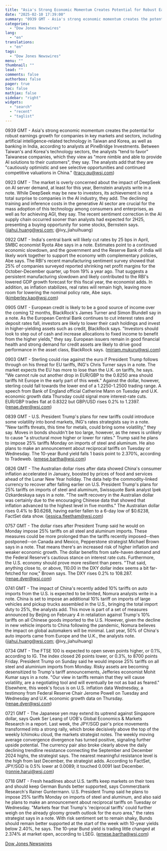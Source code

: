 ```yaml
---
title: "Asia's Strong Economic Momentum Creates Potential for Robust Earnings Growth — Market Talk"
date: "2025-02-10 17:39:00"
summary: "0939 GMT - Asia's strong economic momentum creates the potential for robust earnings growth for companies in key markets and sectors, including artificial intelligence-related technology in Taiwan and Korea, as well as banking in India, according to analysts at PineBridge Investments. Between Taiwan's and Korea's technology sectors, the analysts \"tend..."
categories:
  - "Dow Jones Newswires"
lang:
  - "en"
translations:
  - "en"
tags:
  - "Dow Jones Newswires"
menu: ""
thumbnail: ""
lead: ""
comments: false
authorbox: false
pager: true
toc: false
mathjax: false
sidebar: "right"
widgets:
  - "search"
  - "recent"
  - "taglist"
---
```


0939 GMT - Asia's strong economic momentum creates the potential for robust earnings growth for companies in key markets and sectors, including artificial intelligence-related technology in Taiwan and Korea, as well as banking in India, according to analysts at PineBridge Investments. Between Taiwan's and Korea's technology sectors, the analysts "tend to favor" Taiwanese companies, which they view as "more nimble and able to provide AI solutions to their customers", they say. The analysts add that they are "cautiously optimistic and see selective opportunities and continued competitive valuations in China." (tracy.qu@wsj.com)

0923 GMT - The market is overly concerned about the impact of DeepSeek on AI server demand, at least for this year, Bernstein analysts write in a note. While DeepSeek may be new to investors, its achievement is not a total surprise to companies in the AI industry, they add. The declining training and inference costs in the generative AI sector are crucial for the mass adoption of this technology among consumers and enterprises, as well as for achieving AGI, they say. The recent sentiment correction in the AI supply chain occurred sooner than analysts had expected for 2H25, presenting a buying opportunity for some stocks, Bernstein says. (jiahui.huang@wsj.com; @ivy\_jiahuihuang)

0922 GMT - India's central bank will likely cut rates by 25 bps in April, SMBC economist Ryota Abe says in a note. Estimates point to a continued economic slowdown, and the government and the Reserve Bank of India will likely work together to support the economy with complementary policies, Abe says. The RBI's recent manufacturing sentiment survey showed that 25% of companies surveyed reported shrinking net profit margins for the October-December quarter, up from 19% a year ago. That suggests a persistent manufacturing slowdown and likely contributed to the RBI's lowered GDP growth forecast for this fiscal year, the economist adds. In addition, as inflation stabilizes, real rates will remain high, leaving more room for lowering the nominal policy rate, Abe says. (kimberley.kao@wsj.com)

0905 GMT - European credit is likely to be a good source of income over the coming 12 months, BlackRock's James Turner and Simon Blundell say in a note. As the European Central Bank continues to cut interest rates and deposit rates fall, investors are likely to lower their cash holdings and invest in higher-yielding assets such as credit, BlackRock says. "Investors should look to step out of cash and increase allocations to fixed income to benefit from the higher yields," they say. European issuers remain in good financial health and strong demand for credit assets are likely to drive good performance in the asset class, BlackRock says. (miriam.mukuru@wsj.com)

0903 GMT - Sterling could rise against the euro if President Trump follows through on his threat for EU tariffs, ING's Chris Turner says in a note. The market expects the EU has more to lose than the U.K. on tariffs, he says. "We cannot rule out another drop in EUR/GBP to the 0.8250 area should tariffs hit Europe in the early part of this week." Against the dollar, however, sterling could fall towards the lower end of a 1.2250-1.2500 trading range. A speech from Bank of England official Catherine Mann on Tuesday and U.K. economic growth data Thursday could signal more interest-rate cuts. EUR/GBP trades flat at 0.8322 but GBP/USD rises 0.2% to 1.2397. (renae.dyer@wsj.com)

0839 GMT - U.S. President Trump's plans for new tariffs could introduce some volatility into bond markets, ING's rates strategists say in a note. "New tariffs threats, this time for metals, could bring some volatility," they say. Moves in bonds shouldn't be too large, however, as the news is unlikely to cause "a structural move higher or lower for rates." Trump said he plans to impose 25% tariffs Monday on imports of steel and aluminum. He also plans to make an announcement about reciprocal tariffs on Tuesday or Wednesday. The 10-year Bund yield falls 1 basis point to 2.370%, according to Tradeweb. (emese.bartha@wsj.com)

0826 GMT - The Australian dollar rises after data showed China's consumer inflation accelerated in January, boosted by prices of food and services ahead of the Lunar New Year holiday. The data help the commodity-linked currency to recover after falling earlier on U.S. President Trump's plans for 25% tariffs on imports of steel and aluminum, Swissquote Bank analyst Ipek Ozkardeskaya says in a note. "The swift recovery in the Australian dollar was certainly due to the encouraging Chinese data that showed that inflation advanced to the highest level in five months." The Australian dollar rises 0.4% to $0.6268, having earlier fallen to a 6-day low of $0.6238, FactSet data show. (jessica.fleetham@wsj.com)

0757 GMT - The dollar rises after President Trump said he would on Monday impose 25% tariffs on all steel and aluminum imports. These measures could be more prolonged than the tariffs recently imposed--then postponed--on Canada and Mexico, Pepperstone strategist Michael Brown says in a note. That means there's an increased risk of higher inflation and weaker economic growth. The dollar benefits from safe-haven demand and the Federal Reserve's cautious stance on interest rate cuts. Furthermore, the U.S. economy should prove more resilient than peers. "That said, anything close to, or above, 110.00 in the DXY dollar index seems a bit far-fetched for now," Brown says. The DXY rises 0.2% to 108.287. (renae.dyer@wsj.com)

0741 GMT - The impact of China's recently added 10% tariffs on auto imports from the U.S. is expected to be limited, Nomura analysts write in a note. China is set to impose an additional 10% tariff on imports of large vehicles and pickup trucks assembled in the U.S., bringing the total import duty to 25%, the analysts add. This move is part of a set of measures announced by Beijing on February 4 in retaliation against Trump's 10% tariffs on all Chinese goods imported to the U.S. However, given the decline in new vehicle imports to China following the pandemic, Nomura believes the impact on global automakers will be minimal. Last year, 50% of China's auto imports came from Europe and the U.K., the analysts note. (jiahui.huang@wsj.com; @ivy\_jiahuihuang)

0734 GMT - The FTSE 100 is expected to open seven points higher, or 0.1%, according to IG. The index closed 26 points lower, or 0.3%, to 8700 points Friday. President Trump on Sunday said he would impose 25% tariffs on all steel and aluminium imports from Monday. Risky assets are becoming desensitized to Trump's tariff announcements, Jefferies economist Mohit Kumar says in a note. "Our view in tariffs remain that they will cause volatility, are a negotiating tool and will eventually be not as bad as feared." Elsewhere, this week's focus is on U.S. inflation data Wednesday, a testimony from Federal Reserve Chair Jerome Powell on Tuesday and Wednesday and U.K. economic growth data on Thursday. (renae.dyer@wsj.com)

0721 GMT - The Japanese yen may extend its uptrend against Singapore dollar, says Quek Ser Leang of UOB's Global Economics & Markets Research in a report. Last week, the JPY/SGD pair's price movements transformed into a strong rally, which broke decisively above the top of the weekly Ichimoku cloud, the markets strategist notes. The weekly moving average convergence divergence has turned positive, signaling further upside potential. The currency pair also broke clearly above the daily declining trendline resistance connecting the September and December 2024 highs, the strategist says. The nearest meaningful resistance level is the high from last December, the strategist adds. According to FactSet, JPY/SGD is 0.5% lower at 0.0089; it touched 0.0091 last December. (ronnie.harui@wsj.com)

0718 GMT - Fresh headlines about U.S. tariffs keep markets on their toes and should keep German Bunds better supported, says Commerzbank Research's Rainer Guntermann. U.S. President Trump said he plans to impose 25% tariffs Monday on imports of steel and aluminum, and also said he plans to make an announcement about reciprocal tariffs on Tuesday or Wednesday. "Markets fear that Trump's 'reciprocal tariffs' could further weigh on the already gloomy growth outlook for the euro area," the rates strategist says in a note. With risk sentiment set to remain shaky, Bunds should remain better supported at the start of the week with 10-year yields below 2.40%, he says. The 10-year Bund yield is trading little changed at 2.374% at market open, according to LSEG. (emese.bartha@wsj.com)

[Dow Jones Newswires](https://www.tradingview.com/news/DJN_DN20250210002292:0/)
